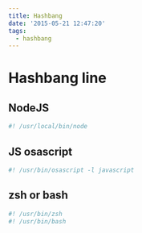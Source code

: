```yaml
---
title: Hashbang
date: '2015-05-21 12:47:20'
tags:
  - hashbang
---
```


# Hashbang line

## NodeJS

```sh
#! /usr/local/bin/node
```

## JS osascript

```sh
#! /usr/bin/osascript -l javascript
```

## zsh or bash

```sh
#! /usr/bin/zsh
#! /usr/bin/bash
```
